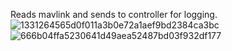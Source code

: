 Reads mavlink and sends to controller for logging.
![1331264565d0f011a3b0e72a1aef9bd2384ca3bc](https://github.com/user-attachments/assets/940d6c31-d8a9-472a-aabc-2c0b7033b6d3)
![666b04ffa5230641d49aea52487bd03f932df177](https://github.com/user-attachments/assets/ee7adb5c-4819-4801-b51b-7a1c0a1c3abd)
